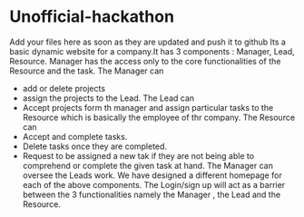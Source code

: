 # Unofficial-hackathon
Add your files here as soon as they are updated and push it to github
Its a basic dynamic website for a company.It has 3 components  : Manager, Lead, Resource.
Manager has the access only to the core functionalities of the Resource and the task.
The Manager can 
* add or delete projects 
* assign the projects to the Lead.
The Lead can 
* Accept projects form th manager and assign particular tasks to the Resource which is basically the employee of thr company.
The Resource can
* Accept and complete tasks.
* Delete tasks once they are completed.
* Request to be assigned a new tak if they are not being able to comprehend or complete the given task at hand.
The Manager can oversee the Leads work. 
We have designed a different homepage for each of the above components.
The Login/sign up will act as a barrier between the 3 functionalities namely the Manager , the Lead and the Resource.
